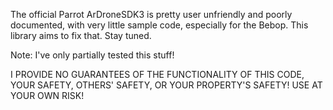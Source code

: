 The official Parrot ArDroneSDK3 is pretty user unfriendly and poorly documented, with very little sample code, especially for the Bebop. This library aims to fix that. Stay tuned.

Note: I've only partially tested this stuff! 

I PROVIDE NO GUARANTEES OF THE FUNCTIONALITY OF THIS CODE, YOUR SAFETY, OTHERS' SAFETY, OR YOUR PROPERTY'S SAFETY!
USE AT YOUR OWN RISK!
